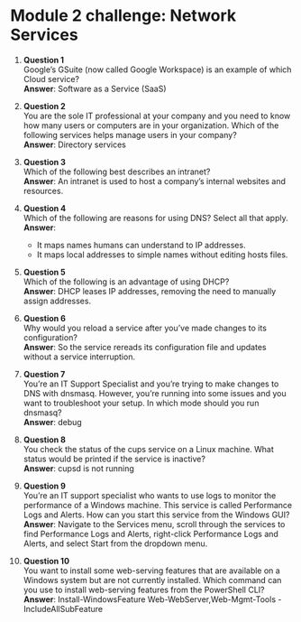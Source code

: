 # Module 2 challenge: Network Services

1. **Question 1**  
   Google’s GSuite (now called Google Workspace) is an example of which Cloud service?  
   **Answer**: Software as a Service (SaaS)

2. **Question 2**  
   You are the sole IT professional at your company and you need to know how many users or computers are in your organization. Which of the following services helps manage users in your company?  
   **Answer**: Directory services

3. **Question 3**  
   Which of the following best describes an intranet?  
   **Answer**: An intranet is used to host a company’s internal websites and resources.

4. **Question 4**  
   Which of the following are reasons for using DNS? Select all that apply.  
   **Answer**:  
   - It maps names humans can understand to IP addresses.  
   - It maps local addresses to simple names without editing hosts files.

5. **Question 5**  
   Which of the following is an advantage of using DHCP?  
   **Answer**: DHCP leases IP addresses, removing the need to manually assign addresses.

6. **Question 6**  
   Why would you reload a service after you’ve made changes to its configuration?  
   **Answer**: So the service rereads its configuration file and updates without a service interruption.

7. **Question 7**  
   You’re an IT Support Specialist and you’re trying to make changes to DNS with dnsmasq. However, you’re running into some issues and you want to troubleshoot your setup. In which mode should you run dnsmasq?  
   **Answer**: debug

8. **Question 8**  
   You check the status of the cups service on a Linux machine. What status would be printed if the service is inactive?  
   **Answer**: cupsd is not running

9. **Question 9**  
   You’re an IT support specialist who wants to use logs to monitor the performance of a Windows machine. This service is called Performance Logs and Alerts. How can you start this service from the Windows GUI?  
   **Answer**: Navigate to the Services menu, scroll through the services to find Performance Logs and Alerts, right-click Performance Logs and Alerts, and select Start from the dropdown menu.

10. **Question 10**  
    You want to install some web-serving features that are available on a Windows system but are not currently installed. Which command can you use to install web-serving features from the PowerShell CLI?  
    **Answer**: Install-WindowsFeature Web-WebServer,Web-Mgmt-Tools -IncludeAllSubFeature
